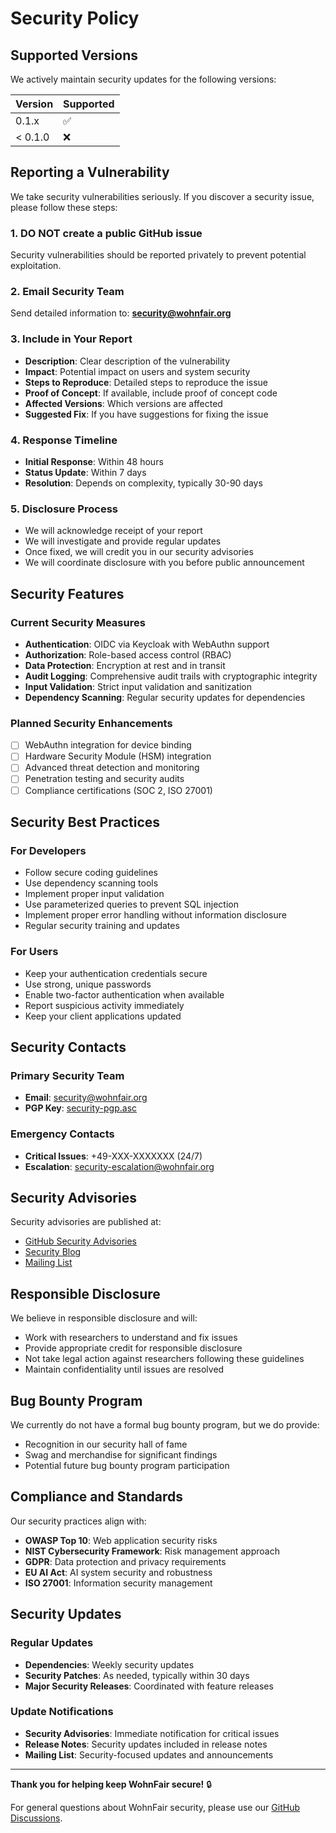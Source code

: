 # Security Policy

## Supported Versions

We actively maintain security updates for the following versions:

| Version | Supported          |
| ------- | ------------------ |
| 0.1.x   | :white_check_mark: |
| < 0.1.0 | :x:                |

## Reporting a Vulnerability

We take security vulnerabilities seriously. If you discover a security issue, please follow these steps:

### 1. **DO NOT** create a public GitHub issue
Security vulnerabilities should be reported privately to prevent potential exploitation.

### 2. Email Security Team
Send detailed information to: **security@wohnfair.org**

### 3. Include in Your Report
- **Description**: Clear description of the vulnerability
- **Impact**: Potential impact on users and system security
- **Steps to Reproduce**: Detailed steps to reproduce the issue
- **Proof of Concept**: If available, include proof of concept code
- **Affected Versions**: Which versions are affected
- **Suggested Fix**: If you have suggestions for fixing the issue

### 4. Response Timeline
- **Initial Response**: Within 48 hours
- **Status Update**: Within 7 days
- **Resolution**: Depends on complexity, typically 30-90 days

### 5. Disclosure Process
- We will acknowledge receipt of your report
- We will investigate and provide regular updates
- Once fixed, we will credit you in our security advisories
- We will coordinate disclosure with you before public announcement

## Security Features

### Current Security Measures
- **Authentication**: OIDC via Keycloak with WebAuthn support
- **Authorization**: Role-based access control (RBAC)
- **Data Protection**: Encryption at rest and in transit
- **Audit Logging**: Comprehensive audit trails with cryptographic integrity
- **Input Validation**: Strict input validation and sanitization
- **Dependency Scanning**: Regular security updates for dependencies

### Planned Security Enhancements
- [ ] WebAuthn integration for device binding
- [ ] Hardware Security Module (HSM) integration
- [ ] Advanced threat detection and monitoring
- [ ] Penetration testing and security audits
- [ ] Compliance certifications (SOC 2, ISO 27001)

## Security Best Practices

### For Developers
- Follow secure coding guidelines
- Use dependency scanning tools
- Implement proper input validation
- Use parameterized queries to prevent SQL injection
- Implement proper error handling without information disclosure
- Regular security training and updates

### For Users
- Keep your authentication credentials secure
- Use strong, unique passwords
- Enable two-factor authentication when available
- Report suspicious activity immediately
- Keep your client applications updated

## Security Contacts

### Primary Security Team
- **Email**: security@wohnfair.org
- **PGP Key**: [security-pgp.asc](https://wohnfair.org/security-pgp.asc)

### Emergency Contacts
- **Critical Issues**: +49-XXX-XXXXXXX (24/7)
- **Escalation**: security-escalation@wohnfair.org

## Security Advisories

Security advisories are published at:
- [GitHub Security Advisories](https://github.com/wohnfair/wohnfair/security/advisories)
- [Security Blog](https://wohnfair.org/security)
- [Mailing List](https://groups.google.com/g/wohnfair-security)

## Responsible Disclosure

We believe in responsible disclosure and will:
- Work with researchers to understand and fix issues
- Provide appropriate credit for responsible disclosure
- Not take legal action against researchers following these guidelines
- Maintain confidentiality until issues are resolved

## Bug Bounty Program

We currently do not have a formal bug bounty program, but we do provide:
- Recognition in our security hall of fame
- Swag and merchandise for significant findings
- Potential future bug bounty program participation

## Compliance and Standards

Our security practices align with:
- **OWASP Top 10**: Web application security risks
- **NIST Cybersecurity Framework**: Risk management approach
- **GDPR**: Data protection and privacy requirements
- **EU AI Act**: AI system security and robustness
- **ISO 27001**: Information security management

## Security Updates

### Regular Updates
- **Dependencies**: Weekly security updates
- **Security Patches**: As needed, typically within 30 days
- **Major Security Releases**: Coordinated with feature releases

### Update Notifications
- **Security Advisories**: Immediate notification for critical issues
- **Release Notes**: Security updates included in release notes
- **Mailing List**: Security-focused updates and announcements

---

**Thank you for helping keep WohnFair secure!** 🔒

For general questions about WohnFair security, please use our [GitHub Discussions](https://github.com/wohnfair/wohnfair/discussions).
